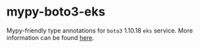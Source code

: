 # mypy-boto3-eks

Mypy-friendly type annotations for `boto3` 1.10.18 `eks` service.
More information can be found [here](https://github.com/vemel/mypy_boto3).